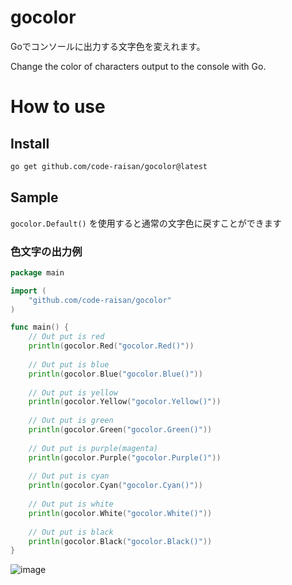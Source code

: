 # gocolor

Goでコンソールに出力する文字色を変えれます。

Change the color of characters output to the console with Go.

# How to use

## Install

```bash
go get github.com/code-raisan/gocolor@latest
```

## Sample

`gocolor.Default()` を使用すると通常の文字色に戻すことができます

### 色文字の出力例

```go
package main

import (
	"github.com/code-raisan/gocolor"
)

func main() {
    // Out put is red
    println(gocolor.Red("gocolor.Red()"))
	
    // Out put is blue
    println(gocolor.Blue("gocolor.Blue()"))
	
    // Out put is yellow
    println(gocolor.Yellow("gocolor.Yellow()"))
	
    // Out put is green
    println(gocolor.Green("gocolor.Green()"))
	
    // Out put is purple(magenta)
    println(gocolor.Purple("gocolor.Purple()"))
	
    // Out put is cyan
    println(gocolor.Cyan("gocolor.Cyan()"))
	
    // Out put is white
    println(gocolor.White("gocolor.White()"))
	
    // Out put is black
    println(gocolor.Black("gocolor.Black()"))
}

```

![image](https://user-images.githubusercontent.com/67790884/169005087-cea1fecf-be46-47db-a2cb-8891b60c69b6.png)

